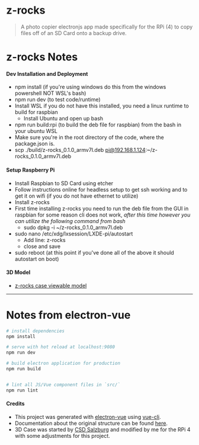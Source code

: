 # z-rocks

> A photo copier electronjs app made specifically for the RPi (4) to copy files off of an SD Card onto a backup drive.

# z-rocks Notes

#### Dev Installation and Deployment
- npm install (if you're using windows do this from the windows powershell NOT WSL's bash)
- npm run dev (to test code/runtime)
- Install WSL if you do not have this installed, you need a linux runtime to build for raspbian
  - Install Ubuntu and open up bash
- npm run build:rpi (to build the deb file for raspbian) from the bash in your ubuntu WSL 
- Make sure you're in the root directory of the code, where the package.json is.
- scp ./build/z-rocks_0.1.0_armv7l.deb pi@192.168.1.124:~/z-rocks_0.1.0_armv7l.deb

#### Setup Raspberry Pi
- Install Raspbian to SD Card using etcher
- Follow instructions online for headless setup to get ssh working and to get it on wifi (if you do not have ethernet to utilize) 
- Install z-rocks
- First time installing z-rocks you need to run the deb file from the GUI in raspbian for some reason cli does not work, *after this time however you can utilize the following command from bash*
  - sudo dpkg -i ~/z-rocks_0.1.0_armv7l.deb
- sudo nano /etc/xdg/lxsession/LXDE-pi/autostart
  - Add line: z-rocks
  - close and save
- sudo reboot (at this point if you've done all of the above it should autostart on boot)

#### 3D Model
- [z-rocks case viewable model](https://myhub.autodesk360.com/ue29781b4/g/shares/SH919a0QTf3c32634dcff0055839dc1213d1?viewState=NoIgbgDAdAjCA0IDeAdEAXAngBwKZoC40ARXAZwEsBzAOzXjQEMyzd1C0YATCADgE4ATABYIAWgBmMQRLHCJAVkZiARv14LJAdggA2RluExGjYcLQBfEAF0gA)

---

# Notes from electron-vue

``` bash
# install dependencies
npm install

# serve with hot reload at localhost:9080
npm run dev

# build electron application for production
npm run build


# lint all JS/Vue component files in `src/`
npm run lint

```

#### Credits

- This project was generated with [electron-vue](https://github.com/SimulatedGREG/electron-vue) using [vue-cli](https://github.com/vuejs/vue-cli). 
- Documentation about the original structure can be found [here](https://simulatedgreg.gitbooks.io/electron-vue/content/index.html).
- 3D Case was started by [CSD Salzburg](https://www.thingiverse.com/thing:1895374) and modified by me for the RPi 4 with some adjustments for this project.